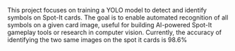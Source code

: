 This project focuses on training a YOLO model to detect and identify symbols on Spot-It cards. 
The goal is to enable automated recognition of all symbols on a given card image, useful for building AI-powered Spot-It gameplay tools or research in computer vision.
Currently, the accuracy of identifying the two same images on the spot it cards is 98.6%
